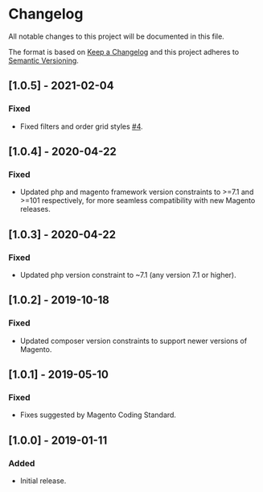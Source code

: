 # Changelog
All notable changes to this project will be documented in this file.

The format is based on [Keep a Changelog](http://keepachangelog.com/en/1.0.0/)
and this project adheres to [Semantic Versioning](http://semver.org/spec/v2.0.0.html).

## [1.0.5] - 2021-02-04

### Fixed
- Fixed filters and order grid styles [#4](https://github.com/markshust/magento2-module-ordergrid/pull/4).

## [1.0.4] - 2020-04-22

### Fixed
- Updated php and magento framework version constraints to >=7.1 and >=101 respectively, for more seamless compatibility with new Magento releases.

## [1.0.3] - 2020-04-22

### Fixed
- Updated php version constraint to ~7.1 (any version 7.1 or higher).

## [1.0.2] - 2019-10-18

### Fixed
- Updated composer version constraints to support newer versions of Magento.

## [1.0.1] - 2019-05-10

### Fixed
- Fixes suggested by Magento Coding Standard.

## [1.0.0] - 2019-01-11

### Added
- Initial release.
